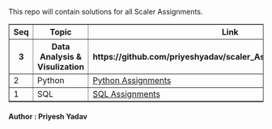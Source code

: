 <html>
    <body>
        <p>This repo will contain solutions for all Scaler Assignments.</p>
        <table border="1">
            <tr>
                <th>Seq</th>
                <th>Topic</th>
                <th>Link</th>
            </tr>
            <tr>
                <th>3</th>
                <th>Data Analysis & Visulization</th>
                <th>https://github.com/priyeshyadav/scaler_Assignments/tree/main/DAV</th>
            </tr>
            <tr>
                <td>2</td>
                <td>Python</td>
                <td><a href="https://github.com/priyeshyadav/scaler_Assignments/tree/main/Python" target="_blank">Python Assignments</a></td>
            </tr>
            <tr>
                <td>1</td>
                <td>SQL</td>
                <td><a href="https://github.com/priyeshyadav/scaler_Assignments/tree/main/SQL" target="_blank">SQL Assignments</a></td>
            </tr>
        </table>
        <h4> Author : Priyesh Yadav</h4>
    </body>
</html>
